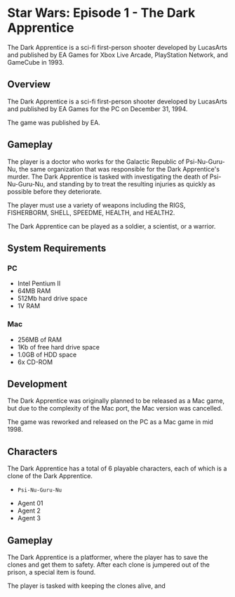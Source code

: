 # Star Wars: Episode 1 - The Dark Apprentice

The Dark Apprentice is a sci-fi first-person shooter developed by LucasArts and published by EA Games for Xbox Live Arcade, PlayStation Network, and GameCube in 1993.

## Overview

The Dark Apprentice is a sci-fi first-person shooter developed by LucasArts and published by EA Games for the PC on December 31, 1994.

The game was published by EA.

## Gameplay

The player is a doctor who works for the Galactic Republic of Psi-Nu-Guru-Nu, the same organization that was responsible for the Dark Apprentice's murder. The Dark Apprentice is tasked with investigating the death of Psi-Nu-Guru-Nu, and standing by to treat the resulting injuries as quickly as possible before they deteriorate.

The player must use a variety of weapons including the RIGS, FISHERBORM, SHELL, SPEEDME, HEALTH, and HEALTH2.

The Dark Apprentice can be played as a soldier, a scientist, or a warrior.

## System Requirements

### PC

*   Intel Pentium II
*   64MB RAM
*   512Mb hard drive space
*   1V RAM

### Mac

*   256MB of RAM
*   1Kb of free hard drive space
*   1.0GB of HDD space
*   6x CD-ROM

## Development

The Dark Apprentice was originally planned to be released as a Mac game, but due to the complexity of the Mac port, the Mac version was cancelled.

The game was reworked and released on the PC as a Mac game in mid 1998.

## Characters

The Dark Apprentice has a total of 6 playable characters, each of which is a clone of the Dark Apprentice.

*     Psi-Nu-Guru-Nu
*   Agent 01
*   Agent 2
*   Agent 3

## Gameplay

The Dark Apprentice is a platformer, where the player has to save the clones and get them to safety. After each clone is jumpered out of the prison, a special item is found.

The player is tasked with keeping the clones alive, and